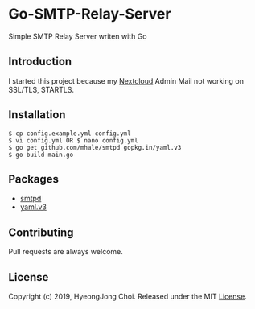 # Go-SMTP-Relay-Server
Simple SMTP Relay Server writen with Go

Introduction
------------

I started this project because my [Nextcloud](https://github.com/nextcloud/server) Admin Mail not working on SSL/TLS, STARTLS.

Installation
------------

    $ cp config.example.yml config.yml
    $ vi config.yml OR $ nano config.yml
    $ go get github.com/mhale/smtpd gopkg.in/yaml.v3
    $ go build main.go

Packages
--------

  - [smtpd](https://github.com/mhale/smtpd)
  - [yaml.v3](https://gopkg.in/yaml.v3)

Contributing
------------

Pull requests are always welcome.

License
-------

Copyright (c) 2019, HyeongJong Choi. Released under the MIT [License](LICENSE).